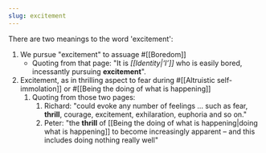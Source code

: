 ```yaml
---
slug: excitement
---
```


There are two meanings to the word 'excitement':

1. We pursue "excitement" to assuage #[[Boredom]]   
	- Quoting from that page: "It is _[[Identity|‘I’]]_ who is easily bored, incessantly pursuing **excitement**".
2. Excitement, as in thrilling aspect to fear during #[[Altruistic self-immolation]] or #[[Being the doing of what is happening]]
	1. Quoting from those two pages:
		1. Richard: "could evoke any number of feelings … such as fear, **thrill**, courage, excitement, exhilaration, euphoria and so on."
		2. Peter: "the **thrill** of [[Being the doing of what is happening|doing what is happening]] to become increasingly apparent – and this includes doing nothing really well"
